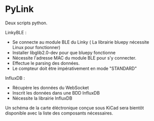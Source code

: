 # PyLink
Deux scripts python.

LinkyBLE :
- Se connecte au module BLE du Linky ( La librairie bluepy nécessite Linux pour fonctionner)
- Installer libglib2.0-dev pour que bluepy fonctionne
- Nécessite l'adresse MAC du module BLE pour s'y connecter.
- Effectue le parsing des données.
- Le compteur doit être impérativement en mode "STANDARD"


InfluxDB :
- Récupère les données du WebSocket
- Inscrit les données dans une BDD InfluxDB
- Nécessite la librairie InfluxDB


Un schéma de la carte éléctronique conçue sous KiCad sera bientôt disponible avec la liste des composants nécessaires. 

